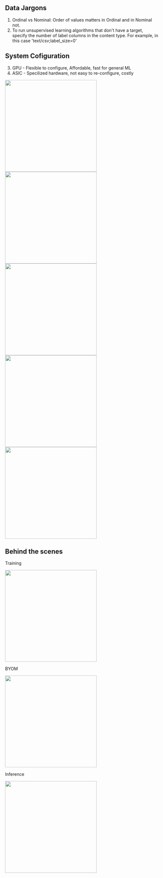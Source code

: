 ## Data Jargons

1. Ordinal vs Nominal: Order of values matters in Ordinal and in Nominal not.
2. To run unsupervised learning algorithms that don't have a target, specify the number of label columns in the content type. For example, in this case 'text/csv;label_size=0'


## System Cofiguration
3. GPU - Flexible to configure, Affordable, fast for general ML
4. ASIC - Specilized hardware, not easy to re-configure, costly

<img src="https://i.imgur.com/mpPegac.png" height="300" />
<img src="https://i.imgur.com/HcIqfti.png" height="300" />
<img src="https://i.imgur.com/WBBTbQx.png" height="300" />

<img src="https://i.imgur.com/SJlB0Xl.png" height="300" />

<img src="https://i.imgur.com/GdZl9PW.png" height="300" />

## Behind the scenes

Training

<img src="https://i.imgur.com/GdZl9PW.png" height="300" />

BYOM

<img src="https://i.imgur.com/k5kM1WO.png" height="300" />
 
 Inference

<img src="https://i.imgur.com/k5kM1WO.png" height="300" />